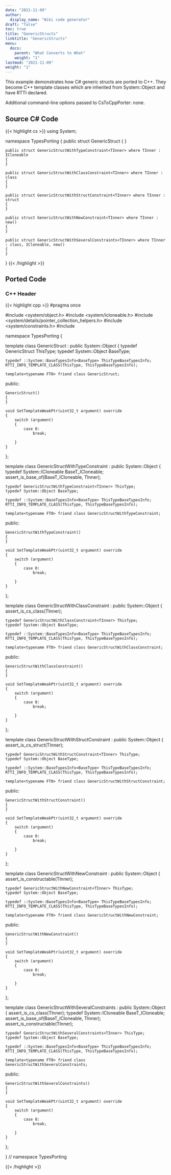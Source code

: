 ```yaml
---
date: "2021-11-09"
author:
  display_name: "Wiki code generator"
draft: "false"
toc: true
title: "GenericStructs"
linktitle: "GenericStructs"
menu:
  docs:
    parent: "What Converts to What"
    weight: "1"
lastmod: "2021-11-09"
weight: "1"
---
```


This example demonstrates how C# generic structs are ported to C++. They become C++ template classes which are inherited from System::Object and have RTTI declared.

Additional command-line options passed to CsToCppPorter: none.

## Source C# Code ##

{{< highlight cs >}}
using System;

namespace TypesPorting
{
    public struct GenericStruct<TInner>
    {
    }

    public struct GenericStructWithTypeConstraint<TInner> where TInner : ICloneable
    {
    }

    public struct GenericStructWithClassConstraint<TInner> where TInner : class
    {
    }

    public struct GenericStructWithStructConstraint<TInner> where TInner : struct
    {
    }

    public struct GenericStructWithNewConstraint<TInner> where TInner : new()
    {
    }

    public struct GenericStructWithSeveralConstraints<TInner> where TInner : class, ICloneable, new()
    {
    }
}
{{< /highlight >}}

## Ported Code ##

### C++ Header ###

{{< highlight cpp >}}
#pragma once

#include <system/object.h>
#include <system/icloneable.h>
#include <system/details/pointer_collection_helpers.h>
#include <system/constraints.h>
#include <cstdint>

namespace TypesPorting {

template<typename TInner>
class GenericStruct : public System::Object
{
    typedef GenericStruct<TInner> ThisType;
    typedef System::Object BaseType;
    
    typedef ::System::BaseTypesInfo<BaseType> ThisTypeBaseTypesInfo;
    RTTI_INFO_TEMPLATE_CLASS(ThisType, ThisTypeBaseTypesInfo);
    
    template<typename FT0> friend class GenericStruct;
    
public:

    GenericStruct()
    {
    }
    
    void SetTemplateWeakPtr(uint32_t argument) override
    {
        switch (argument)
        {
            case 0:
                break;
                
        }
    }
    
};

template<typename TInner>
class GenericStructWithTypeConstraint : public System::Object
{
    typedef System::ICloneable BaseT_ICloneable;
    assert_is_base_of(BaseT_ICloneable, TInner);
    
    typedef GenericStructWithTypeConstraint<TInner> ThisType;
    typedef System::Object BaseType;
    
    typedef ::System::BaseTypesInfo<BaseType> ThisTypeBaseTypesInfo;
    RTTI_INFO_TEMPLATE_CLASS(ThisType, ThisTypeBaseTypesInfo);
    
    template<typename FT0> friend class GenericStructWithTypeConstraint;
    
public:

    GenericStructWithTypeConstraint()
    {
    }
    
    void SetTemplateWeakPtr(uint32_t argument) override
    {
        switch (argument)
        {
            case 0:
                break;
                
        }
    }
    
};

template<typename TInner>
class GenericStructWithClassConstraint : public System::Object
{
    assert_is_cs_class(TInner);
    
    typedef GenericStructWithClassConstraint<TInner> ThisType;
    typedef System::Object BaseType;
    
    typedef ::System::BaseTypesInfo<BaseType> ThisTypeBaseTypesInfo;
    RTTI_INFO_TEMPLATE_CLASS(ThisType, ThisTypeBaseTypesInfo);
    
    template<typename FT0> friend class GenericStructWithClassConstraint;
    
public:

    GenericStructWithClassConstraint()
    {
    }
    
    void SetTemplateWeakPtr(uint32_t argument) override
    {
        switch (argument)
        {
            case 0:
                break;
                
        }
    }
    
};

template<typename TInner>
class GenericStructWithStructConstraint : public System::Object
{
    assert_is_cs_struct(TInner);
    
    typedef GenericStructWithStructConstraint<TInner> ThisType;
    typedef System::Object BaseType;
    
    typedef ::System::BaseTypesInfo<BaseType> ThisTypeBaseTypesInfo;
    RTTI_INFO_TEMPLATE_CLASS(ThisType, ThisTypeBaseTypesInfo);
    
    template<typename FT0> friend class GenericStructWithStructConstraint;
    
public:

    GenericStructWithStructConstraint()
    {
    }
    
    void SetTemplateWeakPtr(uint32_t argument) override
    {
        switch (argument)
        {
            case 0:
                break;
                
        }
    }
    
};

template<typename TInner>
class GenericStructWithNewConstraint : public System::Object
{
    assert_is_constructable(TInner);
    
    typedef GenericStructWithNewConstraint<TInner> ThisType;
    typedef System::Object BaseType;
    
    typedef ::System::BaseTypesInfo<BaseType> ThisTypeBaseTypesInfo;
    RTTI_INFO_TEMPLATE_CLASS(ThisType, ThisTypeBaseTypesInfo);
    
    template<typename FT0> friend class GenericStructWithNewConstraint;
    
public:

    GenericStructWithNewConstraint()
    {
    }
    
    void SetTemplateWeakPtr(uint32_t argument) override
    {
        switch (argument)
        {
            case 0:
                break;
                
        }
    }
    
};

template<typename TInner>
class GenericStructWithSeveralConstraints : public System::Object
{
    assert_is_cs_class(TInner);
    typedef System::ICloneable BaseT_ICloneable;
    assert_is_base_of(BaseT_ICloneable, TInner);
    assert_is_constructable(TInner);
    
    typedef GenericStructWithSeveralConstraints<TInner> ThisType;
    typedef System::Object BaseType;
    
    typedef ::System::BaseTypesInfo<BaseType> ThisTypeBaseTypesInfo;
    RTTI_INFO_TEMPLATE_CLASS(ThisType, ThisTypeBaseTypesInfo);
    
    template<typename FT0> friend class GenericStructWithSeveralConstraints;
    
public:

    GenericStructWithSeveralConstraints()
    {
    }
    
    void SetTemplateWeakPtr(uint32_t argument) override
    {
        switch (argument)
        {
            case 0:
                break;
                
        }
    }
    
};

} // namespace TypesPorting



{{< /highlight >}}
